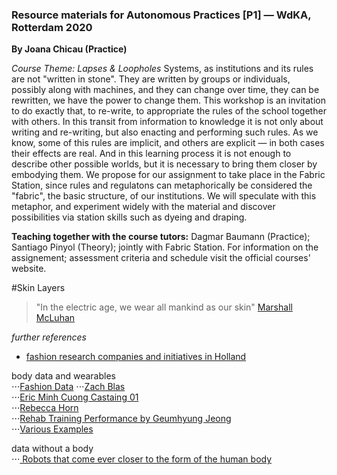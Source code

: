 ### Resource materials for Autonomous Practices [P1] — WdKA, Rotterdam 2020

__By Joana Chicau (Practice)__

_Course Theme: Lapses & Loopholes_
Systems, as institutions and its rules are not "written in stone". They are written by groups or individuals, possibly along with machines, and they can change over time, they can be rewritten, we have the power to change them. This workshop is an invitation to do exactly that, to re-write, to appropriate the rules of the school together with others.
In this transit from information to knowledge it is not only about writing and re-writing, but also enacting and performing such rules. As we know, some of this rules are implicit, and others are explicit — in both cases their effects are real. And in this learning process it is not enough to describe other possible worlds, but it is necessary to bring them closer by embodying them.
We propose for our assignment to take place in the Fabric Station, since rules and regulatons can metaphorically be considered the "fabric", the basic structure, of our institutions. We will speculate with this metaphor, and experiment widely with the material and discover possibilities via station skills such as dyeing and draping.

__Teaching together with the course tutors:__ Dagmar Baumann (Practice); Santiago Pinyol (Theory); jointly with Fabric Station.
For information on the assignement; assessment criteria and schedule visit the official courses' website.

#Skin Layers

> "In the electric age, we wear all mankind as our skin" [Marshall McLuhan](https://monoskop.org/images/1/1c/De_Kerckhove_Derrick_The_Skin_of_Culture.pdf)



_further references_

* [fashion research companies and initiatives in Holland](https://tijdelijkmodemuseum.hetnieuweinstituut.nl/en/companies-and-initiatives)

body data and wearables<br/>
⋅⋅⋅[Fashion Data](https://tijdelijkmodemuseum.hetnieuweinstituut.nl/en/fashion-data)
⋅⋅⋅[Zach Blas](http://www.zachblas.info/works/facial-weaponization-suite/) <br/>
⋅⋅⋅[Eric Minh Cuong Castaing 01](https://www.ballet-de-marseille.com/en/collaborations/performances/lrsquoacircge-d-or-45) <br/>
⋅⋅⋅[Rebecca Horn](https://www.youtube.com/watch?v=6uEkq3IBIf0)<br/>
⋅⋅⋅[Rehab Training Performance by Geumhyung Jeong](https://vimeo.com/288041120) <br/>
⋅⋅⋅[Various Examples](https://www.dezeen.com/tag/wearable-technology/)

data without a body<br/>
⋅⋅⋅[ Robots that come ever closer to the form of the human body](http://www.therobotstudio.com/)
